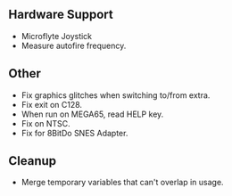 ## Hardware Support

- Microflyte Joystick
- Measure autofire frequency.


## Other

- Fix graphics glitches when switching to/from extra.
- Fix exit on C128.
- When run on MEGA65, read HELP key.
- Fix on NTSC.
- Fix for 8BitDo SNES Adapter.


## Cleanup

- Merge temporary variables that can't overlap in usage.
